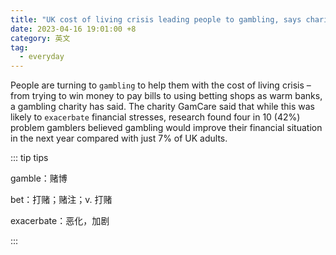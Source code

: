 ```yaml
---
title: "UK cost of living crisis leading people to gambling, says charity"
date: 2023-04-16 19:01:00 +8
category: 英文
tag:
  - everyday
---
```


People are turning to `gambling` to help them with the cost of living crisis – from trying to win money to pay bills to using betting shops as warm banks, a gambling charity has said. The charity GamCare said that while this was likely to `exacerbate` financial stresses, research found four in 10 (42%) problem gamblers believed gambling would improve their financial situation in the next year compared with just 7% of UK adults.

::: tip tips

gamble：赌博

bet：打赌；赌注；v. 打赌

exacerbate：恶化，加剧

:::
